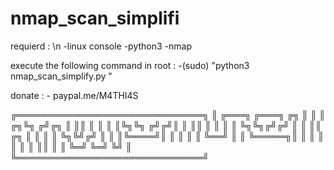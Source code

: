 # nmap_scan_simplifi

requierd :  \n
    -linux console
    -python3
    -nmap
    
execute the following command in root :
    -(sudo) "python3 nmap_scan_simplify.py "

donate : 
    - paypal.me/M4THI4S

╔══════════════════════════════╗
║  ╔═══╗      ╔═══╗  ╔╗        ║
║  ║ ╔╗╚╗    ╔╝╔╗ ║  ║║        ║
║  ║ ║╚╗╚╗  ╔╝╔╝║ ║  ║║        ║
║  ║ ║ ╚╗╚╗╔╝╔╝ ║ ║  ║║    ╔╗  ║
║  ║ ║  ╚╗╚╝╔╝  ║ ║  ║╚════╝║  ║
║  ║ ║   ╚══╝   ║ ║  ╚═════╗║  ║
║  ║ ║          ║ ║        ║║  ║
║  ╚═╝          ╚═╝        ╚╝  ║
╚══════════════════════════════╝
